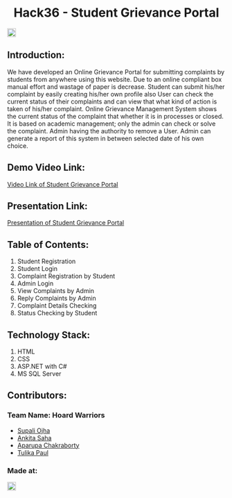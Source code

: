 <h1 align="center">Hack36 - Student Grievance Portal</h1>
<p align="center">
</p>

<a href="https://hack36.com"> <img src="http://bit.ly/BuiltAtHack36" height=20px> </a>


## Introduction:
We have developed an Online Grievance Portal for submitting 
complaints by students from anywhere using this website. Due 
to an online compliant box manual effort and wastage of paper is decrease. Student 
can submit his/her complaint by easily creating his/her own profile also User can 
check the current status of their complaints and can view that what kind of action is 
taken of his/her complaint. Online Grievance Management System shows the 
current status of the complaint that whether it is in processes or closed. It is based 
on academic management; only the admin can check or solve the complaint. Admin 
having the authority to remove a User. Admin can generate a report 
of this system in between selected date of his own choice.
  
## Demo Video Link:
  <a href="https://drive.google.com/file/d/1PUwBBFmC0PTt5-5pxKMtpfuRjfPcsCEv/view?usp=drivesdk">Video Link of Student Grievance Portal</a>
  
## Presentation Link:
  <a href="https://drive.google.com/file/d/1Zn4ysQz3LB5UELeBqEl2KmCK0x3by0i7/view?usp=drivesdk">Presentation of Student Grievance Portal</a>
  
  
## Table of Contents:
  1) Student Registration
  2) Student Login
  3) Complaint Registration by Student 
  4) Admin Login
  5) View Complaints by Admin
  6) Reply Complaints by Admin
  7) Complaint Details Checking 
  8) Status Checking by Student


## Technology Stack:
  1) HTML
  2) CSS
  3) ASP.NET with C# 
  4) MS SQL Server
  

## Contributors:

<h3>Team Name: Hoard Warriors</h3>

* [Supali Ojha](https://github.com/SupaliOjha)
* [Ankita Saha](https://github.com/ankitasaha01)
* [Aparupa Chakraborty](https://github.com/APARUPACHAKRABORTY)
* [Tulika Paul](https://github.com/Tulika-Paul99)


### Made at:
<a href="https://hack36.com"> <img src="http://bit.ly/BuiltAtHack36" height=20px> </a>
